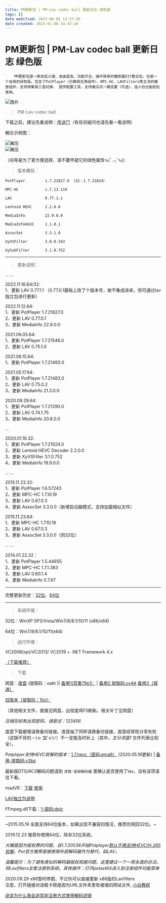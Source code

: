 ```yaml
---
title: PM更新包 | PM-Lav codec ball 更新日志 绿色版
tags: []
date modified: 2023-08-05 12:57:26
date created: 2023-01-08 14:43:10
---
```

# PM更新包 | PM-Lav codec ball 更新日志 绿色版
```plain
    PM更新包是一款自定义强，自由度高，功能齐全，操作简单的播放器DIY整合包，也是一个自用的绿色版。包含了PotPlayer（已精简无用组件）、MPC-HC、LAVFilters等主流的播放组件，支持简繁英三语切换。 提供配置工具，支持傻瓜式一键设置（可选），连小白也能轻松使用。
```

  
![图片](Rsources/Assets/bd9957d879e755801d9fe5d8d82bf261-20171224010325.jpg)  

  

> PM-Lav codec ball

下载之前，建议先看说明：[传送门](http://www.ksite.cn/contents/pm-Lav_codec_ball-detail.html)（有任何疑问也请先看一看说明）

解压示例图：

  
![解压](Rsources/Assets/42f123917be29fe5f55db9a52a7f059b-pmlavcodecball-intall.jpg)  
![解压](Rsources/Assets/333653bedfb43f8bb6c0c484979ac9f3-pmlavcodecball-intall-2.jpg)  
  
  
（向导是为了更方便选择，请不要怀疑它的绿色属性ԅ(¯﹃¯ԅ)）  

  

> 版本概括：

```plain
PotPlayer         1.7.21827.0 （32：1.7.21024）

MPC-HC            1.7.13.119

LAV               0.77.1.1

Lentoid HEVC      2.2.0.0

MediaInfo         22.9.0.0

MediaInfokGUI     1.1.0.1

AssocSet          3.3.1.0

XyVSFilter        3.0.0.343

XySubFilter       3.1.0.752
```

* * *

> 更新说明：

… …

2022.11.16.64/32:  
1、更新 LAV 0.77.1.1 （0.77.0.1基础上改了个版本号，故不集成进来，但可通过lav独立包进行更新）

2022.11.12.64:  
1、更新 PotPlayer 1.7.21827.0  
2、更新 LAV 0.77.0.1  
3、更新 MediaInfo 22.9.0.0

2021.09.05.64:  
1、更新 PotPlayer 1.7.21546.0  
2、更新 LAV 0.75.1.0

2021.06.15.64:  
1、更新 PotPlayer 1.7.21493.0

2021.05.17.64:  
1、更新 PotPlayer 1.7.21483.0  
2、更新 LAV 0.75.0.2  
3、更新 MediaInfo 21.3.0.0

2020.09.29.64:  
1、更新 PotPlayer 1.7.21290.0  
2、更新 LAV 0.74.1.75  
3、更新 MediaInfo 20.8.0.0

…

2020.01.16.32:  
1、更新 PotPlayer 1.7.21024.0  
2、更新 Lentoid HEVC Decoder 2.2.0.0  
3、更新 XyVSFilter 3.1.0.752  
4、更新 MediaInfo 19.9.0.0

… …

2015.11.23.32:  
1、更新 PotPlayer 1.6.57243  
2、更新 MPC-HC 1.7.10.19  
3、更新 LAV 0.67.0.3  
4、更新 AssocSet 3.3.0.0（新增启动器模式，支持加载相似文件）

2015.11.23.64:  
1、更新 MPC-HC 1.7.10.19  
2、更新 LAV 0.67.0.3  
3、更新 AssocSet 3.3.0.0（同32位）

… …

2014.01.22.32：  
1、更新 PotPlayer 1.5.44655  
2、更新 MPC-HC 1.7.1.383  
3、更新 LAV 0.60.1.4  
4、更新 MediaInfo 0.7.67

* * *

完整更新历史：[32位](http://www.ksite.cn/file/PM/Update.txt)、[64位](http://www.ksite.cn/file/PM/Update64.txt)

* * *

> 系统环境：

32位：WinXP SP3/Vista/Win7/8/8.1/10/11 (x86/x64)

64位：Win7/8/8.1/10/11(x64)

> 运行环境：

VC2008(xp)/VC2013/ VC2019 + .NET Framework 4.x

[（下载推荐）](http://www.ksite.cn/contents/vcvb-redist.html "（下载推荐）")

  

> 下载

网盘：[度盘](https://pan.baidu.com/s/1YnYWoEW2S28oDSDhN6GZUw) (提取码：oakt )| [备用1(蓝奏79s1）](https://kongfl888.lanzoui.com/b04s2vlre) | [备用2 提取码:cv4A](https://www.123pan.com/s/N7auVv-CQZPh) [备用3（城通）](https://kongfl888.ctfile.com/dir/12486787-24159184-1d0527/)

[旧版本（提取码：5lzj）](https://pan.baidu.com/s/1bxrT5sBZB6o7MG2MkEaMAg)

（其他相关文件，直接见网盘，出现度鸡F5刷新。相关补丁见网盘）

_压缩包如有出现密码，请尝试：123456_

度盘下载缓慢请换备份链接。度盘抽了同样请换备份链接，度盘经常性分享失败（这锅不背的ヽ(ｏ\`皿′ｏ)ﾉ）不一定能及时补上（其中，_主分流盘1_ 文件列表比较全）。

_Potplayer支持HEVC软解的版本_：[1.7.hevc（密码:ema6）](https://kongfl888.lanzoue.com/b04sfuc5a) (2020.05.16更新) | [备用-提取码:cSbz](https://www.123pan.com/s/N7auVv-WQZPh)

最新版DTS/AC3解码问题请到 `滤镜-音频解码器` 里确认是否使用了lav。没有该项请往下看。

  

madVR：[下载](http://madshi.net/madVR.zip) [使用](https://jingyan.baidu.com/article/fec7a1e5ed53351190b4e702.html)

[LAV独立包说明](http://www.ksite.cn/contents/pm-lavfilters-alone.html "LAV独立包说明")

FFmpeg.dll下载：[1-密码:dpic](https://kongfl888.lanzoue.com/b04sfu6xc)

  

* * *

~2015.05.19 全面支持64位版本，如果出现不兼容的情况，推荐你用回32位。~

2019.12.23 推荐你使用64位，除非32位系统。

_大概是因为版权费的问题，自1.7.20538开始Potplayer[默认不再支持HEVC/H.265软解](http://www.ksite.cn/contents/pot-hevc.html "默认不再支持HEVC/H.265软解")，Pot官方推荐直接使用外部解码器作为替代，如LAV。_

_温馨提示：为了避免类似的解码器版权规避问题，这里建议一个一劳永逸的办法，将Lavfilters全套注册到系统。具体操作：打开potset64进入到注册组件功能菜单_

2020.09.29 x86暂时停更。不过你可以直接更新 x86版的Lavfilters  
注意，打开链接对话框卡顿是因为URL文件夹里有被墙的网站文件, [小白教程](https://jingyan.baidu.com/article/676629973607f315d51b84cb.html)

[说说为什么我会追崇非注册方式使用解码滤镜](http://www.ksite.cn/contents/codec-noreg.html "说说为什么我会追崇非注册方式使用解码滤镜")
